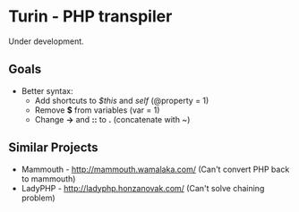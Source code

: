 Turin - PHP transpiler
====

Under development. 

Goals
----

* Better syntax:
    * Add shortcuts to *$this* and *self* (@property = 1)
    * Remove **$** from variables (var = 1)
    * Change **->** and **::** to **.** (concatenate with ~)
    

Similar Projects
----

* Mammouth - http://mammouth.wamalaka.com/ (Can't convert PHP back to mammouth)
* LadyPHP - http://ladyphp.honzanovak.com/ (Can't solve chaining problem)
